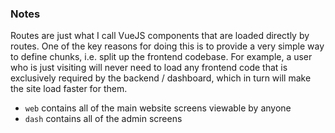 ### Notes

Routes are just what I call VueJS components that are loaded directly by routes. One of the key reasons for doing this is to provide a very simple way to define chunks, i.e. split up the frontend codebase. For example, a user who is just visiting will never need to load any frontend code that is exclusively required by the backend / dashboard, which in turn will make the site load faster for them.

- `web` contains all of the main website screens viewable by anyone
- `dash` contains all of the admin screens

